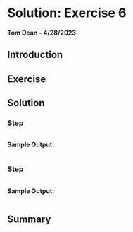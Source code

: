 # Solution: Exercise 6
**Tom Dean - 4/28/2023**

## Introduction



## Exercise



## Solution

### Step

```bash

```

**Sample Output:**
```bash

```

### Step

```bash

```

**Sample Output:**
```bash

```

## Summary


